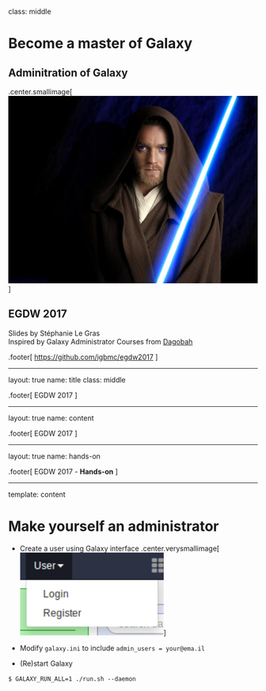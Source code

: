 class: middle

# Become a master of Galaxy
## Adminitration of Galaxy
.center.smallimage[![GalaxyMaster](./images/obiwan1.jpeg)]

## EGDW 2017

Slides by Stéphanie Le Gras<br/>
Inspired by Galaxy Administrator Courses from [Dagobah](https://github.com/martenson/dagobah-training)

.footer[
https://github.com/igbmc/egdw2017
]

---

layout: true
name: title
class: middle

.footer[
EGDW 2017
]

---

layout: true
name: content

.footer[
EGDW 2017
]

---

layout: true
name: hands-on

.footer[
EGDW 2017 - **Hands-on**
]

---

template: content

# Make yourself an administrator

* Create a user using Galaxy interface
.center.verysmallimage[![User menu](./images/user-menu.png)]

* Modify `galaxy.ini` to include `admin_users = your@ema.il`
* (Re)start Galaxy
```shell
$ GALAXY_RUN_ALL=1 ./run.sh --daemon
```
